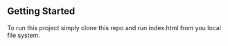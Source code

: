 ## Getting Started

To run this project simply clone this repo and run index.html from you local file system.